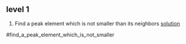 ##  level 1 
1. Find a peak element which is not smaller than its neighbors [solution](findAPeak.py)

#find_a_peak_element_which_is_not_smaller    
